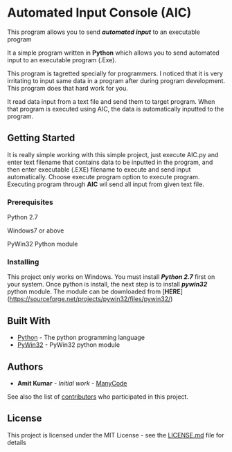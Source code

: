 # Automated Input Console (AIC)

This program allows you to send ***automated input*** to an executable program

It a simple program written in **Python** which allows you to send automated input to an executable program (.Exe).

This program is tagretted specially for programmers. I noticed that it is very irritating to input same
data in a program after during program development. This program does that hard work for you.

It read data input from a text file and send them to target program. When that program is executed using AIC, the data is
automatically inputted to the program.

## Getting Started

It is really simple working with this simple project, just execute AIC.py and enter text filename that contains data to be inputted in the program, and then enter executable (.EXE) filename to execute and send input automatically.
Choose execute program option to execute program. Executing program through **AIC** wil send all input from given text file.

### Prerequisites

Python 2.7

Windows7 or above

PyWin32 Python module

### Installing

This project only works on Windows.
You must install ***Python 2.7*** first on your system.
Once python is install, the next step is to install ***pywin32*** python module. The module can be downloaded from [**HERE**] (https://sourceforge.net/projects/pywin32/files/pywin32/)

## Built With

* [Python](http://www.python.org) - The python programming language
* [PyWin32](https://sourceforge.net/projects/pywin32/files/pywin32/) - PyWin32 python module

## Authors

* **Amit Kumar** - *Initial work* - [ManyCode](https://github.com/ManyCode)

See also the list of [contributors](https://github.com/ManyCode/Automated-Input-Console-AIC-/contributors) who participated in this project.

## License

This project is licensed under the MIT License - see the [LICENSE.md](https://github.com/ManyCode/Automated-Input-Console-AIC-/blob/master/License.md) file for details
